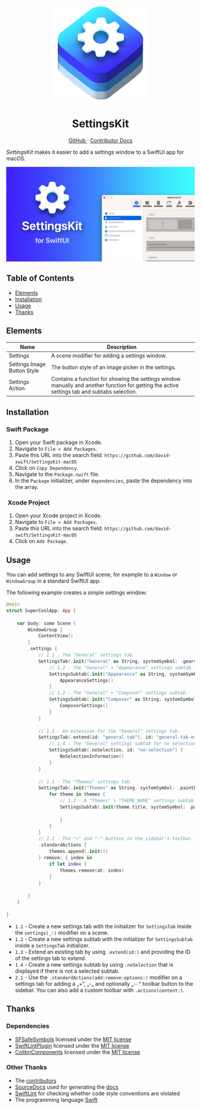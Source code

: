 <p align="center">
  <img width="256" alt="SettingsKit Icon" src="Icons/SettingsKitIcon.png">
  <h1 align="center">SettingsKit</h1>
</p>

<p align="center">
  <a href="https://github.com/david-swift/SettingsKit-macOS">
  GitHub
  </a>
  ·
  <a href="Documentation/Reference/SettingsKit/README.md">
  Contributor Docs
  </a>
</p>

_SettingsKit_ makes it easier to add a settings window to a SwiftUI app for macOS.

![GitHub Banner][image-1]

## Table of Contents

- [Elements][1]
- [Installation][2]
- [Usage][3]
- [Thanks][4]

## Elements

| Name                        | Description                                                                                                                                  |
| --------------------------- | -------------------------------------------------------------------------------------------------------------------------------------------- |
| Settings                    | A scene modifier for adding a settings window.                                                                                               |
| Settings Image Button Style | The button style of an image picker in the settings.                                                                                         |
| Settings Action             | Contains a function for showing the settings window manually and another function for getting the active settings tab and subtabs selection. |

## Installation

### Swift Package
1. Open your Swift package in Xcode.
2. Navigate to `File > Add Packages`.
3. Paste this URL into the search field: `https://github.com/david-swift/SettingsKit-macOS`
4. Click on `Copy Dependency`.
5. Navigate to the `Package.swift` file.
6. In the `Package` initializer, under `dependencies`, paste the dependency into the array.

###  Xcode Project
1. Open your Xcode project in Xcode.
2. Navigate to `File > Add Packages`.
3. Paste this URL into the search field: `https://github.com/david-swift/SettingsKit-macOS`
4. Click on `Add Package`.

## Usage

You can add settings to any SwiftUI scene, for example to a `Window` or `WindowGroup` in a standard SwiftUI app. 

The following example creates a simple settings window:
```swift
@main
struct SuperCoolApp: App {

    var body: some Scene {
        WindowGroup {
            ContentView()
        }
        .settings {
            // 1.1 - The "General" settings tab.
            SettingsTab(.init("General" as String, systemSymbol: .gearshape), id: "general-tab") {
                // 1.2 - The "General" > "Appearance" settings subtab.
                SettingsSubtab(.init("Appearance" as String, systemSymbol: .circleLefthalfFilled), id: "appearance") {
                    AppearanceSettings()
                }
                // 1.2 - The "General" > "Composer" settings subtab.
                SettingsSubtab(.init("Composer" as String, systemSymbol: .person), id: "composer") {
                    ComposerSettings()
                }
            }

            // 1.3 - An extension for the "General" settings tab.
            SettingsTab(.extend(id: "general-tab"), id: "general-tab-extension") {
                // 1.4 - The "General" settings subtab for no selection.
                SettingsSubtab(.noSelection, id: "no-selection") {
                    NoSelectionInformation()
                }
            }

            // 1.1 - The "Themes" settings tab.
            SettingsTab(.init("Themes" as String, systemSymbol: .paintbrush)) {
                for theme in themes {
                    // 1.2 - A "Themes" > "THEME_NAME" settings subtab for each theme.
                    SettingsSubtab(.init(theme.title, systemSymbol: .paintbrush), id: theme.id) {

                    }
                }
            }
            // 2.1 - The "+" and "-" buttons in the sidebar's toolbar.
            .standardActions {
                themes.append(.init())
            } remove: { index in
                if let index {
                    themes.remove(at: index)
                }
            }

        }
    }

}
```

- `1.1` - Create a new settings tab with the initializer for `SettingsTab` inside the `settings(_:)` modifier on a scene.
- `1.2` - Create a new settings subtab with the initializer for `SettingsSubtab` inside a `SettingsTab` initializer.
- `1.3` - Extend an existing tab by using `.extend(id:)` and providing the ID of the settings tab to extend.
- `1.4` - Create a new settings subtab by using `.noSelection` that is displayed if there is not a selected subtab.
- `2.1` - Use the `.standardActions(add:remove:options:)` modifier on a settings tab for adding a „+“, „-„ and optionally „⋯“ toolbar button to the sidebar. You can also add a custom toolbar with `.actions(content:)`. 

## Thanks

### Dependencies
- [SFSafeSymbols][5] licensed under the [MIT license][6]
- [SwiftLintPlugin][7] licensed under the [MIT license][8]
- [ColibriComponents][9] licensed under the [MIT license][10]

### Other Thanks
- The [contributors][11]
- [SourceDocs][12] used for generating the [docs][13]
- [SwiftLint][14] for checking whether code style conventions are violated
- The programming language [Swift][15]

[1]:	#Elements
[2]:	#Installation
[3]:	#Usage
[4]:	#Thanks
[5]:	https://github.com/SFSafeSymbols/SFSafeSymbols
[6]:	https://github.com/SFSafeSymbols/SFSafeSymbols/blob/stable/LICENSE
[7]:	https://github.com/lukepistrol/SwiftLintPlugin
[8]:	https://github.com/lukepistrol/SwiftLintPlugin/blob/main/LICENSE
[9]:	https://github.com/david-swift/ColibriComponents-macOS
[10]:	https://github.com/david-swift/ColibriComponents-macOS/blob/main/LICENSE.md
[11]:	Contributors.md
[12]:	https://github.com/SourceDocs/SourceDocs
[13]:	Documentation/Reference/SettingsKit-macOS/README.md
[14]:	https://github.com/realm/SwiftLint
[15]:	https://github.com/apple/swift

[image-1]:	Icons/GitHubBanner.png
